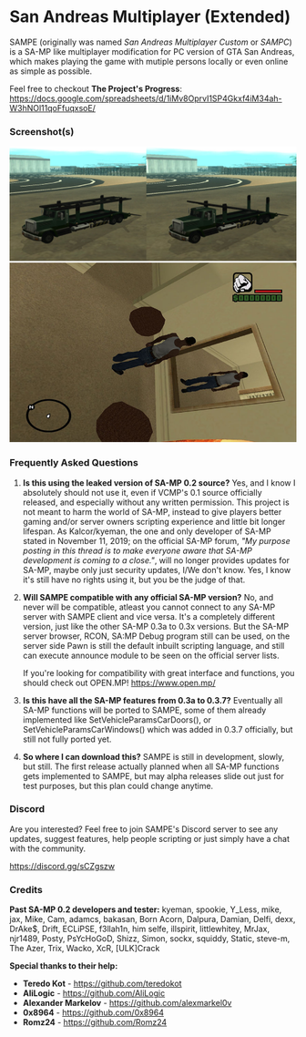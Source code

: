# San Andreas Multiplayer (Extended)
SAMPE (originally was named *San Andreas Multiplayer Custom* or *SAMPC*) is a SA-MP like multiplayer modification for PC version of GTA San Andreas, which makes playing the game with mutiple persons locally or even online as simple as possible. 

Feel free to checkout **The Project's Progress**: https://docs.google.com/spreadsheets/d/1iMv8OprvI1SP4Gkxf4iM34ah-W3hNOl11qoFfuqxsoE/

### Screenshot(s)
![Screenshot 1](https://github.com/dashr9230/SAMPC/blob/master/images/sa-mp-002.jpg "SetVehicleFeature test")
![Screenshot 2](https://github.com/dashr9230/SAMPC/blob/master/images/sa-mp-000.jpg "SetPlayerCameraPos rotation test")

### Frequently Asked Questions
1. **Is this using the leaked version of SA-MP 0.2 source?**
	Yes, and I know I absolutely should not use it, even if VCMP's 0.1 source officially released, and especially without any written permission. This project is not meant to harm the world of SA-MP, instead to give players better gaming and/or server owners scripting experience and little bit longer lifespan. As Kalcor/kyeman, the one and only developer of SA-MP stated in November 11, 2019; on the official SA-MP forum, *"My purpose posting in this thread is to make everyone aware that SA-MP development is coming to a close."*, will no longer provides updates for SA-MP, maybe only just security updates, I/We don't know. Yes, I know it's still have no rights using it, but you be the judge of that.

2. **Will SAMPE compatible with any official SA-MP version?**
	No, and never will be compatible, atleast you cannot connect to any SA-MP server with SAMPE client and vice versa. It's a completely different version, just like the other SA-MP 0.3a to 0.3x versions. But the SA-MP server browser, RCON, SA:MP Debug program still can be used, on the server side Pawn is still the default inbuilt scripting language, and still can execute announce module to be seen on the official server lists.

	If you're looking for compatibility with great interface and functions, you should check out OPEN.MP! https://www.open.mp/

3. **Is this have all the SA-MP features from 0.3a to 0.3.7?**
	Eventually all SA-MP functions will be ported to SAMPE, some of them already implemented like SetVehicleParamsCarDoors(), or SetVehicleParamsCarWindows() which was added in 0.3.7 officially, but still not fully ported yet.

4. **So where I can download this?**
	SAMPE is still in development, slowly, but still. The first release actually planned when all SA-MP functions gets implemented to SAMPE, but may alpha releases slide out just for test purposes, but this plan could change anytime.

### Discord
Are you interested? Feel free to join SAMPE's Discord server to see any updates, suggest features, help people scripting or just simply have a chat with the community.

https://discord.gg/sCZgszw

### Credits
**Past SA-MP 0.2 developers and tester:**
kyeman, spookie, Y_Less, mike, jax, Mike, Cam, adamcs, bakasan, Born Acorn, Dalpura, Damian, Delfi, dexx, DrAke$, Drift, ECLiPSE, f3llah1n, him selfe, illspirit, littlewhitey, MrJax, njr1489, Posty, PsYcHoGoD, Shizz, Simon, sockx, squiddy, Static, steve-m, The Azer, Trix, Wacko, XcR, [ULK]Crack 

**Special thanks to their help:**
- **Teredo Kot** - https://github.com/teredokot
- **AliLogic** - https://github.com/AliLogic
- **Alexander Markelov** - https://github.com/alexmarkel0v
- **0x8964** - https://github.com/0x8964
- **Romz24** - https://github.com/Romz24
